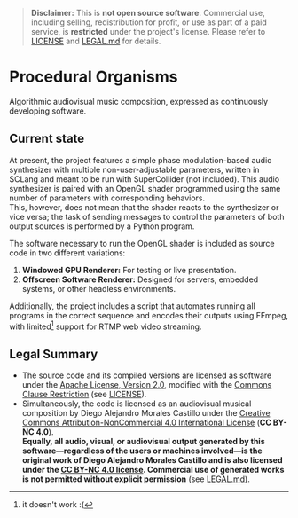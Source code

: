 > **Disclaimer:** This is **not open source software**. Commercial use, including selling, redistribution for profit, or use as part of a paid service, is **restricted** under the project's license. Please refer to [LICENSE](LICENSE) and [LEGAL.md](LEGAL.md) for details.
# Procedural Organisms

Algorithmic audiovisual music composition, expressed as continuously developing software.

## Current state

At present, the project features a simple phase modulation-based audio synthesizer with multiple non-user-adjustable parameters, written in SCLang and meant to be run with SuperCollider (not included). This audio synthesizer is paired with an OpenGL shader programmed using the same number of parameters with corresponding behaviors.\
This, however, does not mean that the shader reacts to the synthesizer or vice versa; the task of sending messages to control the parameters of both output sources is performed by a Python program.

The software necessary to run the OpenGL shader is included as source code in two different variations:
1. **Windowed GPU Renderer:** For testing or live presentation.
2. **Offscreen Software Renderer:** Designed for servers, embedded systems, or other headless environments.

Additionally, the project includes a script that automates running all programs in the correct sequence and encodes their outputs using FFmpeg, with limited[^1] support for RTMP web video streaming.


## Legal Summary

- The source code and its compiled versions are licensed as software under the [Apache License, Version 2.0](http://www.apache.org/licenses/LICENSE-2.0), modified with the [Commons Clause Restriction](https://commonsclause.com) (see [LICENSE](LICENSE)).
- Simultaneously, the code is licensed as an audiovisual musical composition by Diego Alejandro Morales Castillo under the [Creative Commons Attribution-NonCommercial 4.0 International License](https://creativecommons.org/licenses/by-nc/4.0/) (**CC BY-NC 4.0**).\
**Equally, all audio, visual, or audiovisual output generated by this software—regardless of the users or machines involved—is the original work of Diego Alejandro Morales Castillo and is also licensed under the [CC BY-NC 4.0 license](https://creativecommons.org/licenses/by-nc/4.0/). Commercial use of generated works is not permitted without explicit permission** (see [LEGAL.md](LEGAL.md)).

[^1]: it doesn't work :(
